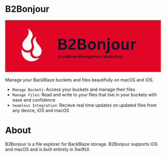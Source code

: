 # B2Bonjour
<img src="GitAssets/B2Bonjour_Banner_01.svg" alt="drawing" width="650"/>

Manage your BackBlaze buckets and files beautifully on macOS and iOS.
* `Manage Buckets`: Access your buckets and manage their files
* `Manage Files`: Read and write to your files that live in your buckets with ease and confidence
* `Seamless Integration`: Recieve real time updates on updated files from any device, iOS and macOS

# About
B2Bonjour is a file explorer for BackBlaze storage. B2Bonjour supports iOS and macOS and is built entirely in SwiftUI.